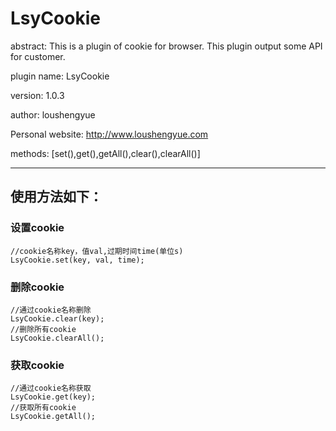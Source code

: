 # LsyCookie

abstract: This is a plugin of cookie for browser. This plugin output some API for customer.

plugin name: LsyCookie

version: 1.0.3

author: loushengyue

Personal website: http://www.loushengyue.com

methods: [set(),get(),getAll(),clear(),clearAll()]

----

## 使用方法如下：

### 设置cookie
```
//cookie名称key，值val,过期时间time(单位s)
LsyCookie.set(key, val, time);
```
### 删除cookie

```
//通过cookie名称删除
LsyCookie.clear(key);
//删除所有cookie
LsyCookie.clearAll();
```
### 获取cookie

```
//通过cookie名称获取
LsyCookie.get(key);
//获取所有cookie
LsyCookie.getAll();
```
